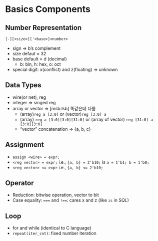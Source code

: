 # Basics Components

## Number Representation

`[-][<size>]['<base>]<number>`

- sign ⇒ b’s complement
- size defaut = 32
- base default = d (decimal)
  - b: bin, h: hex, o: oct
- special digit: x(conflict) and z(floating) ⇒ unknown

## Data Types

- wire(or net), reg
- integer ⇒ singed reg
- array or vector ⇒ [msb:lsb] 똑같은데 다름
  - (array)`reg a [3:0]` or (vector)`reg [3:0] a`
  - (array) `reg a [3:0][3:0][31:0]` or (array of vector) `reg [31:0] a [3:0][3:0]`
  - “vector” concatenation ⇒ {a, b, c}

## Assignment

- `assign <wire> = expr;`
- `<reg vector> = expr;` i.e., `{a, b} = 2'b10;` is `a = 1'b1; b = 1'b0;`
- `<reg vector> <= expr` i.e., `{a, b} <= 2'b10;`

## Operator

- Reduction:  bitwise operation, vector to bit
- Case equality: `===` and `!==`: cares x and z (like `is` in SQL)

## Loop

- for and while (identical to C language)
- `repeat(iter_cnt)`: fixed number iteration
